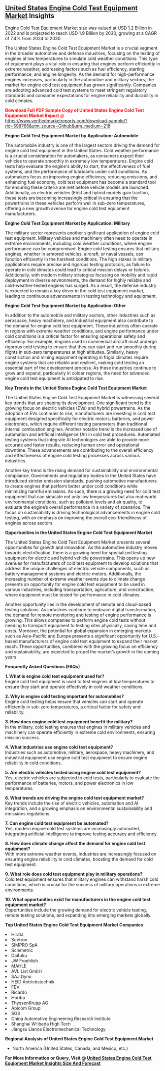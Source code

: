 <h2><a href="https://www.verifiedmarketreports.com/download-sample/?rid=598766&amp;utm_source=Github&amp;utm_medium=218" target="_blank">United States Engine Cold Test Equipment Market</a> Insights</h2><p>Engine Cold Test Equipment Market size was valued at USD 1.2 Billion in 2022 and is projected to reach USD 1.9 Billion by 2030, growing at a CAGR of 7.4% from 2024 to 2030.</p><p><p>The United States Engine Cold Test Equipment Market is a crucial segment in the broader automotive and defense industries, focusing on the testing of engines at low temperatures to simulate cold weather conditions. This type of equipment plays a vital role in ensuring that engines perform efficiently in extreme weather, addressing factors such as fuel efficiency, starting performance, and engine longevity. As the demand for high-performance engines increases, particularly in the automotive and military sectors, the market for engine cold test equipment has grown significantly. Companies are adopting advanced cold test systems to meet stringent regulatory standards and consumer expectations for engine reliability and durability in cold climates. <p><span class=""><span style="color: #ff0000;"><strong>Download Full PDF Sample Copy of United States Engine Cold Test Equipment Market Report</strong> @ </span><a href="https://www.verifiedmarketreports.com/download-sample/?rid=598766&amp;utm_source=Github&amp;utm_medium=218" target="_blank">https://www.verifiedmarketreports.com/download-sample/?rid=598766&amp;utm_source=Github&amp;utm_medium=218</a></span></p></p> <p><strong>Engine Cold Test Equipment Market by Application: Automobile</strong></p> <p>The automobile industry is one of the largest sectors driving the demand for engine cold test equipment in the United States. Cold weather performance is a crucial consideration for automakers, as consumers expect their vehicles to operate smoothly in extremely low temperatures. Engine cold tests help evaluate the engine's ability to start, the effectiveness of fuel systems, and the performance of lubricants under cold conditions. As automakers focus on improving engine efficiency, reducing emissions, and enhancing fuel economy, cold test equipment has become a standard tool for ensuring these criteria are met before vehicle models are launched. Additionally, as electric vehicles (EVs) and hybrid models gain traction, these tests are becoming increasingly critical in ensuring that the powertrains in these vehicles perform well in sub-zero temperatures, offering a new growth avenue for engine cold test equipment manufacturers. <p><strong>Engine Cold Test Equipment Market by Application: Military</strong></p> <p>The military sector represents another significant application of engine cold test equipment. Military vehicles and machinery often need to operate in extreme environments, including cold weather conditions, where engine performance can be compromised. Engine cold testing ensures that military engines, whether in armored vehicles, aircraft, or naval vessels, can function efficiently in the harshest conditions. The high stakes in military applications require precise and rigorous testing protocols, as failure to operate in cold climates could lead to critical mission delays or failures. Additionally, with modern military strategies focusing on mobility and rapid deployment in diverse environments, the demand for highly reliable and cold-weather-tested engines has surged. As a result, the defense industry is expected to remain a key driver in the cold test equipment market, leading to continuous advancements in testing technology and equipment. <p><strong>Engine Cold Test Equipment Market by Application: Other</strong></p> <p>In addition to the automobile and military sectors, other industries such as aerospace, heavy machinery, and industrial equipment also contribute to the demand for engine cold test equipment. These industries often operate in regions with extreme weather conditions, and engine performance under cold conditions is a critical factor for ensuring operational safety and efficiency. For example, engines used in commercial aircraft must undergo rigorous cold testing to ensure that they can start and run smoothly during flights in sub-zero temperatures at high altitudes. Similarly, heavy construction and mining equipment operating in frigid climates require engine systems that are reliable and resilient, making cold testing an essential part of the development process. As these industries continue to grow and expand, particularly in colder regions, the need for advanced engine cold test equipment is anticipated to rise. <p><strong>Key Trends in the United States Engine Cold Test Equipment Market</strong></p> <p>The United States Engine Cold Test Equipment Market is witnessing several key trends that are shaping its development. One significant trend is the growing focus on electric vehicles (EVs) and hybrid powertrains. As the adoption of EVs continues to rise, manufacturers are investing in cold test equipment designed specifically for electric motors, batteries, and power electronics, which require different testing parameters than traditional internal combustion engines. Another notable trend is the increased use of automation and artificial intelligence (AI) in cold test procedures. Automated testing systems that integrate AI technologies are able to provide more accurate and faster results, reducing human error and operational downtime. These advancements are contributing to the overall efficiency and effectiveness of engine cold testing processes across various industries. <p>Another key trend is the rising demand for sustainability and environmental compliance. Governments and regulatory bodies in the United States have introduced stricter emission standards, pushing automotive manufacturers to create engines that perform better under cold conditions while minimizing harmful emissions. As such, there is a growing need for cold test equipment that can simulate not only low temperatures but also real-world environmental conditions, such as pollutant levels and air quality, to evaluate the engine’s overall performance in a variety of scenarios. The focus on sustainability is driving technological advancements in engine cold testing, with an emphasis on improving the overall eco-friendliness of engines across sectors. <p><strong>Opportunities in the United States Engine Cold Test Equipment Market</strong></p> <p>The United States Engine Cold Test Equipment Market presents several opportunities for growth and innovation. As the automotive industry moves towards electrification, there is a growing need for specialized testing equipment for electric and hybrid vehicle powertrains. This opens up new avenues for manufacturers of cold test equipment to develop solutions that address the unique challenges of electric vehicle components, such as battery management systems and electric motors. Additionally, the increasing number of extreme weather events due to climate change presents an opportunity for engine cold test equipment to be used in various industries, including transportation, agriculture, and construction, where equipment must be tested for performance in cold climates. <p>Another opportunity lies in the development of remote and cloud-based testing solutions. As industries continue to embrace digital transformation, the demand for remote monitoring and testing of engine performance is growing. This allows companies to perform engine cold tests without needing to transport equipment to testing sites physically, saving time and costs. Moreover, the potential for global expansion in emerging markets such as Asia-Pacific and Europe presents a significant opportunity for U.S.-based manufacturers of engine cold test equipment to expand their market reach. These opportunities, combined with the growing focus on efficiency and sustainability, are expected to propel the market’s growth in the coming years. <p><strong>Frequently Asked Questions (FAQs)</strong></p> <p><strong>1. What is engine cold test equipment used for?</strong><br>Engine cold test equipment is used to test engines at low temperatures to ensure they start and operate effectively in cold weather conditions.</p> <p><strong>2. Why is engine cold testing important for automobiles?</strong><br>Engine cold testing helps ensure that vehicles can start and operate efficiently in sub-zero temperatures, a critical factor for safety and reliability.</p> <p><strong>3. How does engine cold test equipment benefit the military?</strong><br>In the military, cold testing ensures that engines in military vehicles and machinery can operate efficiently in extreme cold environments, ensuring mission success.</p> <p><strong>4. What industries use engine cold test equipment?</strong><br>Industries such as automotive, military, aerospace, heavy machinery, and industrial equipment use engine cold test equipment to ensure engine reliability in cold conditions.</p> <p><strong>5. Are electric vehicles tested using engine cold test equipment?</strong><br>Yes, electric vehicles are subjected to cold tests, particularly to evaluate the performance of batteries, motors, and power electronics in low temperatures.</p> <p><strong>6. What trends are driving the engine cold test equipment market?</strong><br>Key trends include the rise of electric vehicles, automation and AI integration, and a growing emphasis on environmental sustainability and emissions regulations.</p> <p><strong>7. Can engine cold test equipment be automated?</strong><br>Yes, modern engine cold test systems are increasingly automated, integrating artificial intelligence to improve testing accuracy and efficiency.</p> <p><strong>8. How does climate change affect the demand for engine cold test equipment?</strong><br>With more extreme weather events, industries are increasingly focused on ensuring engine reliability in cold climates, boosting the demand for cold test equipment.</p> <p><strong>9. What role does cold test equipment play in military operations?</strong><br>Cold test equipment ensures that military engines can withstand harsh cold conditions, which is crucial for the success of military operations in extreme environments.</p> <p><strong>10. What opportunities exist for manufacturers in the engine cold test equipment market?</strong><br>Opportunities include the growing demand for electric vehicle testing, remote testing solutions, and expanding into emerging markets globally.</p></p><p><strong>Top United States Engine Cold Test Equipment Market Companies</strong></p><div data-test-id=""><p><li>Hirata</li><li> Seetron</li><li> SIMPRO SpA</li><li> Sciemetric</li><li> Daifuku</li><li> JW Froehlich</li><li> MAHLE</li><li> AVL List GmbH</li><li> SAJ Dyno</li><li> HEID Antriebstechnik</li><li> FEV</li><li> Ricardo</li><li> Horiba</li><li> ThyssenKrupp AG</li><li> Apicom Group</li><li> SGS</li><li> China Automotive Engineering Research Institute</li><li> Shanghai W-Ibeda High Tech</li><li> Jiangsu Liance Electromechanical Technology</li></p><div><strong>Regional Analysis of&nbsp;United States Engine Cold Test Equipment Market</strong></div><ul><li dir="ltr"><p dir="ltr">North America&nbsp;(United States, Canada, and Mexico, etc.)</p></li></ul><p><strong>For More Information or Query, Visit @&nbsp;</strong><strong><a href="https://www.verifiedmarketreports.com/product/engine-cold-test-equipment-market/?utm_source=Github&amp;utm_medium=218" target="_blank">United States Engine Cold Test Equipment Market Insights Size And Forecast</a></strong></p></div>
